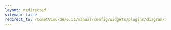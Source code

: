 ```yaml
---
layout: redirected
sitemap: false
redirect_to: /CometVisu/de/0.11/manual/config/widgets/plugins/diagram/index.html
---
```


